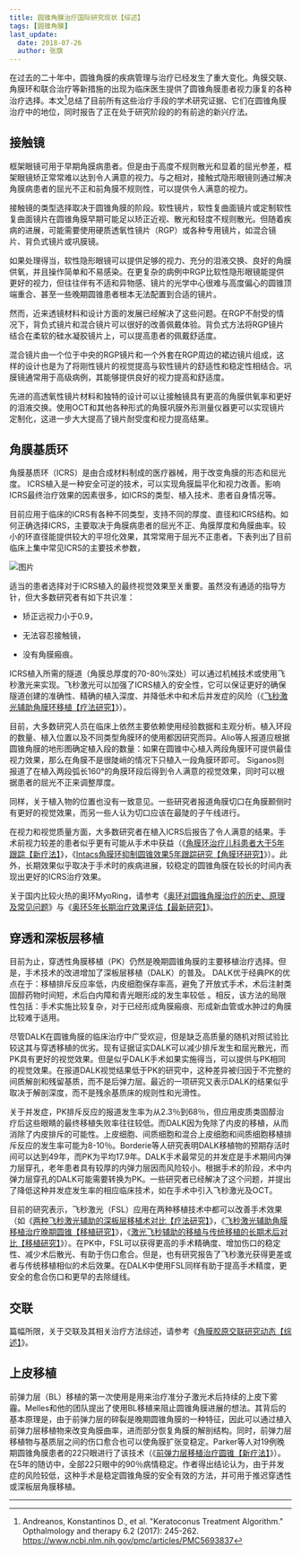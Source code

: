 ```yaml
---
title: 圆锥角膜治疗国际研究现状【综述】
tags: [圆锥角膜]
last_update:
  date: 2018-07-26
  author: 张旗
---
```


在过去的二十年中，圆锥角膜的疾病管理与治疗已经发生了重大变化。角膜交联、角膜环和联合治疗等新措施的出现为临床医生提供了圆锥角膜患者视力康复的各种治疗选择。本文[^1]总结了目前所有这些治疗手段的学术研究证据、它们在圆锥角膜治疗中的地位，同时报告了正在处于研究阶段的的有前途的新兴疗法。

## 接触镜

框架眼镜可用于早期角膜病患者。但是由于高度不规则散光和显着的屈光参差，框架眼镜矫正常常难以达到令人满意的视力。与之相对，接触式隐形眼镜则通过解决角膜病患者的屈光不正和前角膜不规则性，可以提供令人满意的视力。

接触镜的类型选择取决于圆锥角膜的阶段。软性镜片，软性复曲面镜片或定制软性复曲面镜片在圆锥角膜早期可能足以矫正近视、散光和轻度不规则散光。但随着疾病的进展，可能需要使用硬质透氧性镜片（RGP）或各种专用镜片，如混合镜片、背负式镜片或巩膜镜。

如果处理得当，软性隐形眼镜可以提供足够的视力、充分的泪液交换、良好的角膜供氧，并且操作简单和不易感染。在更复杂的病例中RGP比软性隐形眼镜能提供更好的视力，但往往伴有不适和异物感、镜片的光学中心很难与高度偏心的圆锥顶端重合、甚至一些晚期圆锥患者根本无法配置到合适的镜片。

然而，近来透镜材料和设计方面的发展已经解决了这些问题。在RGP不耐受的情况下，背负式镜片和混合镜片可以很好的改善佩戴体验。背负式方法将RGP镜片结合在柔软的硅水凝胶镜片上，可以提高患者的佩戴舒适度。

混合镜片由一个位于中央的RGP镜片和一个外套在RGP周边的裙边镜片组成，这样的设计也是为了将刚性镜片的视觉提高与软性镜片的舒适性和稳定性相结合。巩膜镜通常用于高级病例，其能够提供良好的视力提高和舒适度。

先进的高透氧性镜片材料和独特的设计可以让接触镜具有更高的角膜供氧率和更好的泪液交换。使用OCT和其他各种形式的角膜巩膜外形测量仪器更可以实现镜片定制化，这进一步大大提高了镜片耐受度和视力提高结果。

## 角膜基质环

角膜基质环（ICRS）是由合成材料制成的医疗器械，用于改变角膜的形态和屈光度。 ICRS植入是一种安全可逆的技术，可以实现角膜扁平化和视力改善。影响ICRS最终治疗效果的因素很多，如ICRS的类型、植入技术、患者自身情况等。

目前应用于临床的ICRS有各种不同类型，支持不同的厚度、直径和ICRS结构。如何正确选择ICRS，主要取决于角膜病患者的屈光不正、角膜厚度和角膜曲率。较小的环直径能提供较大的平坦化效果，其常常用于屈光不正患者。下表列出了目前临床上集中常见ICRS的主要技术参数，

![图片](/knowledge/assets/圆锥角膜治疗国际研究现状【综述】-1.png)

适当的患者选择对于ICRS植入的最终视觉效果至关重要。虽然没有通适的指导方针，但大多数研究者有如下共识准：

- 矫正远视力小于0.9，  

- 无法容忍接触镜，

- 没有角膜瘢痕。

ICRS植入所需的隧道（角膜总厚度的70-80％深处）可以通过机械技术或使用飞秒激光来实现。飞秒激光可以加强了ICRS植入的安全性，它可以保证更好的确保隧道创建的准确性、精确的植入深度、并降低术中和术后并发症的风险（《[飞秒激光辅助角膜环移植【疗法研究】](http://mp.weixin.qq.com/s?__biz=MzUyOTU0NzYzMA==&mid=2247484164&idx=1&sn=7e4b72c369a300ec12b70cec6649db94&chksm=fa5e2b05cd29a21355038ae1aba6420e4f6e8e63703f22c9bd508f4bd6efe67508ffcc4b703c&scene=21#wechat_redirect)》）。

目前，大多数研究人员在临床上依然主要依赖使用经验数据和主观分析。植入环段的数量、植入位置以及不同类型角膜环的使用都因研究而异。Alio等人报道应根据圆锥角膜的地形图确定植入段的数量：如果在圆锥中心植入两段角膜环可提供最佳视力效果，那么在角膜不是很陡峭的情况下只植入一段角膜环即可。 Siganos则报道了在植入两段弧长160°的角膜环段后得到令人满意的视觉效果，同时可以根据患者的屈光不正来调整厚度。

同样，关于植入物的位置也没有一致意见。一些研究者报道角膜切口在角膜颞侧时有更好的视觉效果，而另一些人认为切口应该在最陡的子午线进行。

在视力和视觉质量方面，大多数研究者在植入ICRS后报告了令人满意的结果。手术前视力较差的患者似乎更有可能从手术中获益（《[角膜环治疗儿科患者大于5年跟踪【新疗法】](http://mp.weixin.qq.com/s?__biz=MzUyOTU0NzYzMA==&mid=2247484265&idx=1&sn=ce593b1e51ff1670a8d0983422f2247b&chksm=fa5e2b68cd29a27e48d48af441ab0c03490fca06f41f78f19237a244686d33a8c069f296b737&scene=21#wechat_redirect)》，《[Intacs角膜环抑制圆锥效果5年跟踪研究【角膜环研究】](http://mp.weixin.qq.com/s?__biz=MzUyOTU0NzYzMA==&mid=2247484110&idx=1&sn=afe8ec3cec445f13b82fc0d4252f7434&chksm=fa5e2acfcd29a3d9b71e294dda9b77bc3b39555aadf3c64928cbcc86ae2a49d74850274e808b&scene=21#wechat_redirect)》）。此外，长期效果似乎取决于手术时的疾病进展，较稳定的圆锥角膜在较长的时间内表现出更好的ICRS治疗效果。

关于国内比较火热的奥环MyoRing，请参考《[奥环对圆锥角膜治疗的历史、原理及常见问题](http://mp.weixin.qq.com/s?__biz=MzU1MTg5NDE4OA==&mid=2247483688&idx=7&sn=ecb03cde811969afac5ba821564d5226&chksm=fb8b2cebccfca5fd5150859ed217df341e9045611cf73b5aa1a732cc0d8baaed1c284f8dc382&scene=21#wechat_redirect)》与《[奥环5年长期治疗效果评估【最新研究】](http://mp.weixin.qq.com/s?__biz=MzU1MTg5NDE4OA==&mid=2247483688&idx=5&sn=806f708545de7b2e53c6578f7ecc6840&chksm=fb8b2cebccfca5fd13221f5deeda02e892f0f185fb6c7e56a3d45903a213150ecd3002b5bfde&scene=21#wechat_redirect)》。

## 穿透和深板层移植

目前为止，穿透性角膜移植（PK）仍然是晚期圆锥角膜的主要移植治疗选择。但是，手术技术的改进增加了深板层移植（DALK）的普及。 DALK优于经典PK的优点在于：移植排斥反应率低，内皮细胞保存率高，避免了开放式手术，术后注射类固醇药物时间短，术后白内障和青光眼形成的发生率较低 。相反，该方法的局限性包括：手术实施比较复杂，对于已经形成角膜瘢痕、形成新血管或水肿过的角膜比较难于适用。

尽管DALK在圆锥角膜的临床治疗中广受欢迎，但是缺乏高质量的随机对照试验比较这其与穿透移植的优劣。现有证据证实DALK可以减少排斥发生和屈光散光，而PK具有更好的视觉效果。但是似乎DALK手术如果实施得当，可以提供与PK相同的视觉效果。在报道DALK视觉结果低于PK的研究中，这种差异被归因于不完整的间质解剖和残留基质，而不是后弹力层。最近的一项研究又表示DALK的结果似乎取决于解剖深度，而不是残余基质床的规则性和光滑性。

关于并发症，PK排斥反应的报道发生率为从2.3％到68％，但应用皮质类固醇治疗后这些眼睛的最终移植失败率往往较低。而DALK因为免除了内皮的移植，从而消除了内皮排斥的可能性。上皮细胞、间质细胞和混合上皮细胞和间质细胞移植排斥反应的发生率可能为8-10％。Borderie等人研究表明DALK移植物的预期存活时间可以达到49年，而PK为平均17.9年。DALK手术最常见的并发症是手术期间内弹力层穿孔，老年患者具有较厚的内弹力层因而风险较小。根据手术的阶段，术中内弹力层穿孔的DALK可能需要转换为PK。一些研究者已经解决了这个问题，并提出了降低这种并发症发生率的相应临床技术，如在手术中引入飞秒激光及OCT。

目前的研究表示，飞秒激光（FSL）应用在两种移植技术中都可以改善手术效果（如《[两种飞秒激光辅助的深板层移植术对比【疗法研究】](http://mp.weixin.qq.com/s?__biz=MzUyOTU0NzYzMA==&mid=2247484237&idx=1&sn=bba281fd53315b42a38bb24735a1dea9&chksm=fa5e2b4ccd29a25a6a6dd931bcf4dd84135c1eb28db3bd3897e3fc5893bd146620ba49245631&scene=21#wechat_redirect)》，《[飞秒激光辅助角膜移植治疗晚期圆锥【移植研究】](http://mp.weixin.qq.com/s?__biz=MzUyOTU0NzYzMA==&mid=2247484211&idx=1&sn=6dc9791464b774ba057e93879cef9330&chksm=fa5e2b32cd29a22485622bbce3fd9e074a49e55371c5ee8a042962f5a4eab42017861f9c24fa&scene=21#wechat_redirect)》，《[激光飞秒辅助的移植与传统移植的长期术后对比【移植研究】](http://mp.weixin.qq.com/s?__biz=MzUyOTU0NzYzMA==&mid=2247484186&idx=1&sn=1591b987363fb7227bf07a7c8587c404&chksm=fa5e2b1bcd29a20dc232d72d3257850287c23c9cdbce0f9d9400e742ecf85c0626760c1a14fc&scene=21#wechat_redirect)》）。在PK中，FSL可以获得更高的手术精确度、增加伤口的稳定性、减少术后散光、有助于伤口愈合。但是，也有研究报告了飞秒激光获得更差或者与传统移植相似的术后效果。在DALK中使用FSL同样有助于提高手术精度，更安全的愈合伤口和更早的去除缝线。

## 交联

篇幅所限，关于交联及其相关治疗方法综述，请参考《[角膜胶原交联研究动态【综述】](http://mp.weixin.qq.com/s?__biz=MzU1MTg5NDE4OA==&mid=2247483688&idx=2&sn=7bc58d579447d6f46e9474f97e9370fd&chksm=fb8b2cebccfca5fd9acacf9279254fae793ca8c9b2d99b11c7de574b3d3633809acefa9187a7&scene=21#wechat_redirect)》。

## 上皮移植

前弹力层（BL）移植的第一次使用是用来治疗准分子激光术后持续的上皮下雾霾。Melles和他的团队提出了使用BL移植来阻止圆锥角膜进展的想法。其背后的基本原理是，由于前弹力层的碎裂是晚期圆锥角膜的一种特征，因此可以通过植入前弹力层移植物来改变角膜曲率，进而部分恢复角膜的解剖结构。同时，前弹力层移植物与基质层之间的伤口愈合也可以使角膜扩张变稳定。Parker等人对19例晚期圆锥角膜患者的22只眼进行了该技术（《[前弹力层移植治疗圆锥【新疗法】](http://mp.weixin.qq.com/s?__biz=MzUyOTU0NzYzMA==&mid=2247484070&idx=1&sn=a910ba1401242a60ef051be4760a7a81&chksm=fa5e2aa7cd29a3b1317317a77701c80d3cfbe0bbf48f9948386941bca3d72b96b90edd8dcbe9&scene=21#wechat_redirect)》）。在5年的随访中，全部22只眼中的90％病情稳定。作者得出结论认为，由于并发症的风险较低，这种手术是稳定圆锥角膜的安全有效的方法，并可用于推迟穿透性或深板层角膜移植。

---

[^1]: Andreanos, Konstantinos D., et al. "Keratoconus Treatment Algorithm." Opthalmology and therapy 6.2 (2017): 245-262. https://www.ncbi.nlm.nih.gov/pmc/articles/PMC5693837
